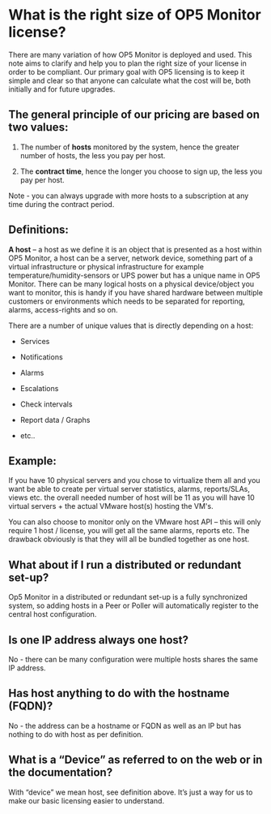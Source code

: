 # What is the right size of OP5 Monitor license?

There are many variation of how OP5 Monitor is deployed and used. This note aims to clarify and help you to plan the right size of your license in order to be compliant. Our primary goal with OP5 licensing is to keep it simple and clear so that anyone can calculate what the cost will be, both initially and for future upgrades. 

## The general principle of our pricing are based on two values:

1.  The number of **hosts** monitored by the system, hence the greater number of hosts, the less you pay per host.

2.  The **contract time**, hence the longer you choose to sign up, the less you pay per host.

Note - you can always upgrade with more hosts to a subscription at any time during the contract period.

## Definitions:

**A host** – a host as we define it is an object that is presented as a host within OP5 Monitor, a host can be a server, network device, something part of a virtual infrastructure or physical infrastructure for example temperature/humidity-sensors or UPS power but has a unique name in OP5 Monitor. There can be many logical hosts on a physical device/object you want to monitor, this is handy if you have shared hardware between multiple customers or environments which needs to be separated for reporting, alarms, access-rights and so on.

There are a number of unique values that is directly depending on a host: 

-   Services

-   Notifications

-   Alarms

-   Escalations

-   Check intervals

-   Report data / Graphs

-   etc..

## Example:

If you have 10 physical servers and you chose to virtualize them all and you want be able to create per virtual server statistics, alarms, reports/SLAs, views etc. the overall needed number of host will be 11 as you will have 10 virtual servers + the actual VMware host(s) hosting the VM's.

You can also choose to monitor only on the VMware host API – this will only require 1 host / license, you will get all the same alarms, reports etc. The drawback obviously is that they will all be bundled together as one host.

## What about if I run a distributed or redundant set-up?

Op5 Monitor in a distributed or redundant set-up is a fully synchronized system, so adding hosts in a Peer or Poller will automatically register to the central host configuration.

## Is one IP address always one host?

No - there can be many configuration were multiple hosts shares the same IP address.

## Has host anything to do with the hostname (FQDN)?

No - the address can be a hostname or FQDN as well as an IP but has nothing to do with host as per definition.

## What is a “Device” as referred to on the web or in the documentation?

With “device” we mean host, see definition above. It’s just a way for us to make our basic licensing easier to understand.


